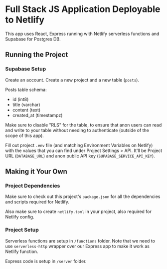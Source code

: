 # Full Stack JS Application Deployable to Netlify

This app uses React, Express running with Netlify serverless functions and Supabase for Postgres DB.

## Running the Project

### Supabase Setup

Create an account. Create a new project and a new table (`posts`).

Posts table schema:
- id (int8)
- title (varchar)
- content (text)
- created_at (timestampz)

Make sure to disable "RLS" for the table, to ensure that anon users can read and write to your table without needing to authenticate (outside of the scope of this app).

Fill out project `.env` file (and matching Environment Variables on Netlify) with the values that you can find under Project Settings > API. It'll be Project URL (`DATABASE_URL`) and anon public API key (`SUPABASE_SERVICE_API_KEY`).

## Making it Your Own

### Project Dependencies

Make sure to check out this project's `package.json` for all the dependencies and scripts required for Netlify.

Also make sure to create `netlify.toml` in your project, also required for Netlify config.

### Project Setup

Serverless functions are setup in `/functions` folder. Note that we need to use `serverless-http` wrapper over our Express app to make it work as Netlify function.

Express code is setup in `/server` folder. 